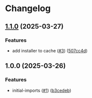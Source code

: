 # Changelog

## [1.1.0](https://github.com/nebetoxyz/setup-rust--action/compare/v1.0.0...v1.1.0) (2025-03-27)


### Features

* add installer to cache ([#3](https://github.com/nebetoxyz/setup-rust--action/issues/3)) ([507cc4d](https://github.com/nebetoxyz/setup-rust--action/commit/507cc4def5ca8c4a31d6ea0094bda5a1b8063b64))

## 1.0.0 (2025-03-26)


### Features

* initial-imports ([#1](https://github.com/nebetoxyz/setup-rust--action/issues/1)) ([b3cedeb](https://github.com/nebetoxyz/setup-rust--action/commit/b3cedeb9e06a6866723e6652ccb92ad8c63cffeb))
